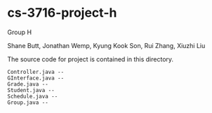 cs-3716-project-h
=================

Group H

Shane Butt,
Jonathan Wemp,
Kyung Kook Son,
Rui Zhang,
Xiuzhi Liu


The source code for project is contained in this directory.

    Controller.java --
    GInterface.java --
    Grade.java -- 
    Student.java --
    Schedule.java --
    Group.java --
    